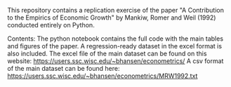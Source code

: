 This repository contains a replication exercise of the paper "A Contribution to the Empirics of Economic Growth" by Mankiw, Romer and Weil (1992) conducted entirely on Python. 

Contents:
The python notebook contains the full code with the main tables and figures of the paper. A regression-ready dataset in the excel format is also included. 
The excel file of the main dataset can be found on this website: https://users.ssc.wisc.edu/~bhansen/econometrics/
A csv format of the main dataset can be found here: https://users.ssc.wisc.edu/~bhansen/econometrics/MRW1992.txt
